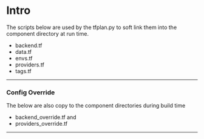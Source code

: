 # Intro 

The scripts below are used by the tfplan.py to soft link them into the component directory at run time.

* backend.tf
* data.tf
* envs.tf
* providers.tf
* tags.tf

---

### Config Override
The below are also copy to the component directories during build time

* backend_override.tf and
* providers_override.tf

---